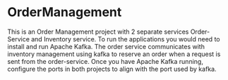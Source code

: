 # OrderManagement

This is an Order Management project with 2 separate services Order-Service and Inventory service. To run the applications you would need to install and run Apache Kafka. The order service communicates with inventory management using kafka to reserve an order when a request is sent from the order-service. Once you have Apache Kafka running, configure the ports in both projects to align with the port used by kafka.
